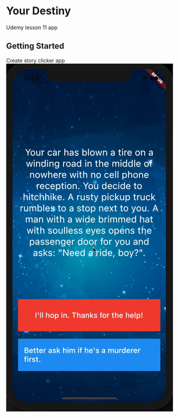 # Your Destiny

Udemy lesson 11 app

## Getting Started
Create story clicker app
<br />
<img src="readme/workingapp.gif">
